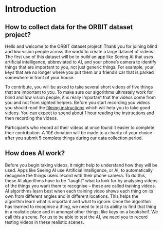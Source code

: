 # Introduction

## How to collect data for the ORBIT dataset project?

Hello and welcome to the ORBIT dataset project! Thank you for joining blind and low vision people across the world to create a large dataset of videos. The first use of this dataset will be to build an app like Seeing AI that uses artificial intelligence, abbreviated to AI, and your phone’s camera to identify things that are important to you, not just generic things. For example, your keys that are no longer where you put them or a friend’s car that is parked somewhere in front of your house.

To contribute, you will be asked to take several short videos of five things that are important to you. To make sure our algorithms ultimately work for blind and low vision people, it is really important that the videos come from you and not from sighted helpers. Before you start recording you videos you should read the [filming instructions](https://orbit.city.ac.uk/phase-2-data-collection/#instructions) which will help you to take good videos. You can expect to spend about 1 hour reading the instructions and then recording the videos.

Participants who record all their videos at once found it easier to complete their contribution. A 10£ donation will be made to a charity of your choice after you submit 5 complete things during our data collection period.

## How does AI work?

Before you begin taking videos, it might help to understand how they will be used. Apps like Seeing AI use Artificial Intelligence, or AI, to automatically recognise the things users record with their phone camera. To do this, these AI algorithms have to be “taught” what to look for by analysing videos of the things you want them to recognise – these are called training videos. AI algorithms learn best when each training video shows each thing on its own from different angles and in different locations. This helps the algorithm learn what is important and what to ignore. Once the algorithm has learned to recognise a thing, we need to test its ability to find that thing in a realistic place and in amongst other things, like keys on a bookshelf. We call this a scene. For us to be able to test the AI, we need you to record testing videos in these realistic scenes.   
